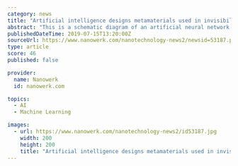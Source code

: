 ```yaml
---
category: news
title: "Artificial intelligence designs metamaterials used in invisibility cloaks"
abstract: "This is a schematic diagram of an artificial neural network that can design arbitrary photonic structures. Cross section of structures is mapped as two-dimensional cross-sectional bitmap so that artificial neural network can design structures of ..."
publishedDateTime: 2019-07-15T13:20:00Z
sourceUrl: https://www.nanowerk.com/nanotechnology-news2/newsid=53187.php
type: article
score: 46
published: false

provider:
  name: Nanowerk
  id: nanowerk.com

topics:
  - AI
  - Machine Learning

images:
  - url: https://www.nanowerk.com/nanotechnology-news2/id53187.jpg
    width: 200
    height: 200
    title: "Artificial intelligence designs metamaterials used in invisibility cloaks"
---
```

